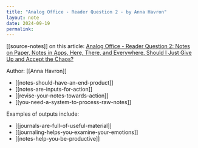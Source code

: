 ```yaml
---
title: "Analog Office - Reader Question 2 - by Anna Havron"
layout: note
date: 2024-09-19
permalink:
---
```


[[source-notes]] on this article: [Analog Office - Reader Question 2: Notes on Paper, Notes in Apps, Here, There, and Everywhere, Should I Just Give Up and Accept the Chaos?](https://analogoffice.net/2023/04/03/reader-question-notes.html)

Author: [[Anna Havron]]

- [[notes-should-have-an-end-product]]
- [[notes-are-inputs-for-action]]
- [[revise-your-notes-towards-action]]
- [[you-need-a-system-to-process-raw-notes]]

Examples of outputs include:

- [[journals-are-full-of-useful-material]]
- [[journaling-helps-you-examine-your-emotions]]
- [[notes-help-you-be-productive]]